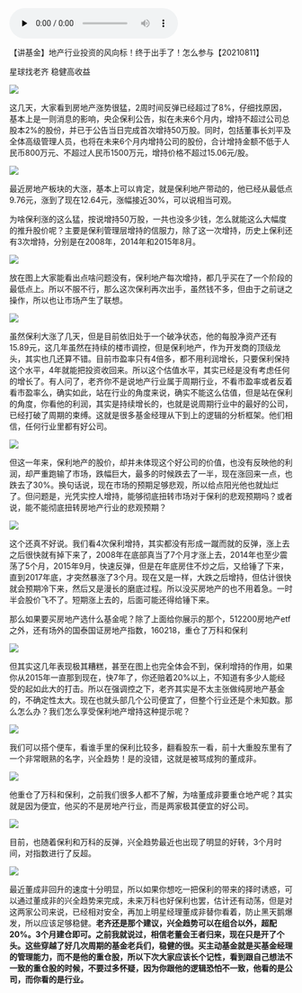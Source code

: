 
<audio id="audio" controls="" preload="none"> <source id="mp3" src="02/讲基金/【讲基金】地产行业投资的风向标！终于出手了！怎么参与【20210811】.mp3"> </audio>

【讲基金】地产行业投资的风向标！终于出手了！怎么参与【20210811】

星球找老齐 稳健高收益

![](media/551ec5a5c3363b3007b38759a9dda08a.png)

这几天，大家看到房地产涨势很猛，2周时间反弹已经超过了8%，仔细找原因，基本上是一则消息的影响，央企保利公告，拟在未来6个月内，增持不超过公司总股本2%的股份，并已于公告当日完成首次增持50万股。同时，包括董事长刘平及全体高级管理人员，也将在未来6个月内增持公司的股份，合计增持金额不低于人民币800万元、不超过人民币1500万元，增持价格不超过15.06元/股。

![](media/d50c005cfcfa2796fa5450825856bb58.png)

最近房地产板块的大涨，基本上可以肯定，就是保利地产带动的，他已经从最低点9.76元，涨到了现在12.64元，涨幅接近30%，可以说相当可观。

为啥保利涨的这么猛，按说增持50万股，一共也没多少钱，怎么就能这么大幅度的推升股价呢？主要是保利管理层增持的信服力，除了这一次增持，历史上保利还有3次增持，分别是在2008年，2014年和2015年8月。

![](media/bdbef8a5e113c565d73540be17a2b747.png)

放在图上大家能看出点啥问题没有，保利地产每次增持，都几乎买在了一个阶段的最低点上。所以不服不行，那么这次保利再次出手，虽然钱不多，但由于之前谜之操作，所以也让市场产生了联想。

![](media/46f5e989bda01b25a3f60f2eb10a1542.png)

虽然保利大涨了几天，但是目前依旧处于一个破净状态，他的每股净资产还有15.89元，这几年虽然在持续的楼市调控，但是保利地产，作为开发商的顶级龙头，其实也几还算不错。目前市盈率只有4倍多，都不用利润增长，只要保利保持这个水平，4年就能把投资收回来。所以这个估值水平，其实已经是没有考虑任何的增长了。有人问了，老齐你不是说地产行业属于周期行业，不看市盈率或者反着看市盈率么，确实如此，站在行业的角度来说，确实不能这么估值，但是站在保利的角度，你看他的利润，其实是持续增长的，也就是说周期行业中的最好的公司，已经打破了周期的束缚。这就是很多基金经理从下到上的逻辑的分析框架。他们相信，任何行业里都有好公司。

![](media/51da0949ddef973b971d28ad14928fdd.png)

但这一年来，保利地产的股价，却并未体现这个好公司的价值，也没有反映他的利润，却严重跑输了市场，跌幅巨大，最多的时候跌去了一半，现在涨回来一点，也跌去了30%。换句话说，现在市场的预期足够悲观，所以给点阳光他也就灿烂了。但问题是，光凭实控人增持，能够彻底扭转市场对于保利的悲观预期吗？或者说，能不能彻底扭转房地产行业的悲观预期？

![](media/6725c57b8fde11dbac9941d7e005208f.png)

这个还真不好说。我们看4次保利增持，其实都没有形成一蹴而就的反弹，涨上去之后很快就有掉下来了，2008年在底部真当了7个月才涨上去，2014年也至少震荡了5个月，2015年9月，快速反弹，但是在年底房住不炒之后，又给锤了下来，直到2017年底，才突然暴涨了3个月。现在又是一样，大跌之后增持，但估计很快就会预期冷下来，然后又是漫长的磨底过程。所以没买房地产的也不用着急。一时半会股价飞不了。短期涨上去的，后面可能还得给锤下来。

那么如果要买房地产选什么基金呢？除了上面给你展示的那个，512200房地产etf之外，还有场外的国泰国证房地产指数，160218，重仓了万科和保利

![](media/28beaa001290a0c8f49a21cdacc23fac.png)

但其实这几年表现极其糟糕，甚至在图上也完全体会不到，保利增持的作用，如果你从2015年一直那到现在，快7年了，你还赔着20%以上，不知道有多少人能经受的起如此大的打击。所以在强调控之下，老齐其实是不太主张做纯房地产基金的，不确定性太大。现在也就头部几个公司便宜了，但整个行业还是个未知数。那么怎么办？我们怎么享受保利地产增持这种提示呢？

![](media/91c5e298dbe491065f6adf705cc90329.png)

我们可以搭个便车，看谁手里的保利比较多，翻看股东一看，前十大重股东里有了一个非常眼熟的名字，兴全趋势！是的没错，这就是被骂成狗的董成非。

![](media/23093ea384a6f6c4d7cdb4b13fa3b5a4.png)

他重仓了万科和保利，之前我们很多人都不了解，为啥董成非要重仓地产呢？其实就是因为便宜，他买的不是房地产行业，而是两家极其便宜的好公司。

![](media/1416cd948fffee4589ffd828849a1283.png)

目前，也随着保利和万科的反弹，兴全趋势最近也出现了明显的好转，3个月时间，对指数进行了反超。

![](media/654d70eddb749f5d2c74f54949efb765.png)

最近董成非回升的速度十分明显，所以如果你想吃一把保利的带来的择时诱惑，可以通过董成非的兴全趋势来完成，未来万科也好保利也罢，估计还有动荡，但是对这两家公司来说，已经相对安全，再加上明星经理董成非替你看着，防止黑天鹅爆发，所以应该足够稳健。**老齐还是那个建议，兴全趋势可以在组合以外，超配20%。3个月建仓即可。之前我就说过，相信老董会王者归来，现在只是开了个头。这些穿越了好几次周期的基金老兵们，稳健的很。买主动基金就是买基金经理的管理能力，而不是他的重仓股，所以下次大家应该长个记性，看到跟自己想法不一致的重仓股的时候，不要过多怀疑，因为你跟他的逻辑恐怕不一致，他看的是公司，而你看的是行业。**
